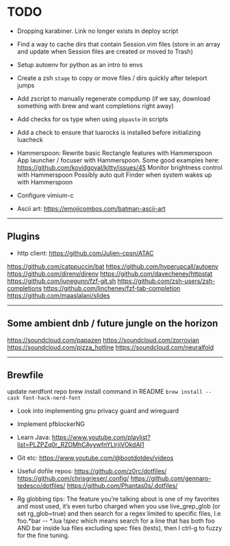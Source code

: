 # TODO

- Dropping karabiner. Link no longer exists in deploy script

- Find a way to cache dirs that contain Session.vim files (store in an array and update when Session files are created or moved to Trash)
- Setup autoenv for python as an intro to envs

- Create a zsh `stage` to copy or move files / dirs quickly after teleport jumps

- Add zscript to manually regenerate compdump (if we say, download something with brew and want completions right away)

- Add checks for os type when using `pbpaste` in scripts
- Add a check to ensure that luarocks is installed before initializing luacheck

- Hammerspoon:
    Rewrite basic Rectangle features with Hammerspoon
    App launcher / focuser with Hammerspoon. Some good examples here: https://github.com/kovidgoyal/kitty/issues/45
    Monitor brightness control with Hammerspoon
    Possibly auto quit Finder when system wakes up with Hammerspoon


- Configure vimium-c

- Ascii art: https://emojicombos.com/batman-ascii-art

---

## Plugins

- http client: https://github.com/Julien-cpsn/ATAC

https://github.com/catppuccin/bat
https://github.com/hyperupcall/autoenv
https://github.com/direnv/direnv
https://github.com/davecheney/httpstat
https://github.com/junegunn/fzf-git.sh
https://github.com/zsh-users/zsh-completions
https://github.com/lincheney/fzf-tab-completion
https://github.com/maaslalani/slides

---

## Some ambient dnb / future jungle on the horizon

https://soundcloud.com/papazen
https://soundcloud.com/zorrovian
https://soundcloud.com/pizza_hotline
https://soundcloud.com/neuralfold

---

## Brewfile

update nerdfont repo brew install command in README `brew install --cask font-hack-nerd-font`

- Look into implementing gnu privacy guard and wireguard
- Implement pfblockerNG


- Learn Java: https://www.youtube.com/playlist?list=PLZPZq0r_RZOMhCAyywfnYLlrjiVOkdAI1
- Git etc: https://www.youtube.com/@bootdotdev/videos

- Useful dofile repos:
    https://github.com/z0rc/dotfiles/
    https://github.com/chrisgrieser/.config/
    https://github.com/gennaro-tedesco/dotfiles/
    https://github.com/Phantas0s/.dotfiles/

- Rg globbing tips:
The feature you’re talking about is one of my favorites and most used, it’s even turbo charged when you use live_grep_glob (or set rg_glob=true) and then search for a regex limited to specific files, I.e foo.*bar -- *.lua !*spec* which means search for a line that has both foo AND bar inside lua files excluding spec files (tests), then I ctrl-g to fuzzy for the fine tuning.
